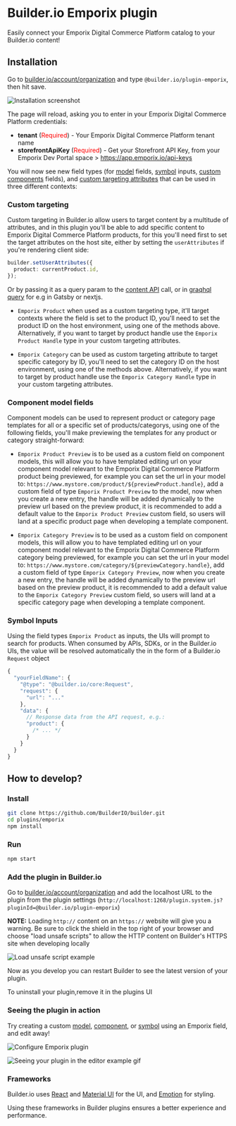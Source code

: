 # Builder.io Emporix plugin

Easily connect your Emporix Digital Commerce Platform catalog to your Builder.io content!

## Installation

Go to [builder.io/account/organization](https://builder.io/account/organization) and type `@builder.io/plugin-emporix`, then hit save.

![Installation screenshot](https://cdn.builder.io/api/v1/image/assets%2F6d39f4449e2b4e6792a793bb8c1d9615%2F18a7201313914cccae7f0311a1a614ae)

The page will reload, asking you to enter in your Emporix Digital Commerce Platform credentials: 

* **tenant** (<span style="color:red">Required</span>) - Your Emporix Digital Commerce Platform tenant name
* **storefrontApiKey** (<span style="color:red">Required</span>) - Get your Storefront API Key, from your Emporix Dev Portal space > https://app.emporix.io/api-keys

You will now see new field types (for [model](https://builder.io/c/docs/guides/getting-started-with-models) fields, [symbol](https://builder.io/c/docs/guides/symbols) inputs, [custom components](https://builder.io/c/docs/custom-react-components) fields), and [custom targeting attributes](https://www.builder.io/c/docs/guides/targeting-and-scheduling#custom-targeting) that can be used in three different contexts:

### Custom targeting

Custom targeting in Builder.io allow users to target content by a multitude of attributes, and in this plugin you'll be able to add specific content to Emporix Digital Commerce Platform products, for this you'll need first to set the target attributes on the host site, either by setting the `userAttributes` if you're rendering client side:

```ts
builder.setUserAttributes({
  product: currentProduct.id,
});
```

Or by passing it as a query param to the [content API](https://www.builder.io/c/docs/query-api#:~:text=userAttributes) call, or in [graqhql query](https://www.builder.io/c/docs/graphql-api#:~:text=with%20targeting) for e.g in Gatsby or nextjs.

- `Emporix Product` when used as a custom targeting type, it'll target contexts where the field is set to the product ID, you'll need to set the product ID on the host environment, using one of the methods above. Alternatively, if you want to target by product handle use the `Emporix Product Handle` type in your custom targeting attributes.

- `Emporix Category` can be used as custom targeting attribute to target specific category by ID, you'll need to set the category ID on the host environment, using one of the methods above. Alternatively, if you want to target by product handle use the `Emporix Category Handle` type in your custom targeting attributes.

### Component model fields

Component models can be used to represent product or category page templates for all or a specific set of products/categorys, using one of the following fields, you'll make previewing the templates for any product or category straight-forward:

- `Emporix Product Preview` is to be used as a custom field on component models, this will allow you to have templated editing url on your component model relevant to the Emporix Digital Commerce Platform product being previewed, for example you can set the url in your model to:
  `https://www.mystore.com/product/${previewProduct.handle}`, add a custom field of type `Emporix Product Preview` to the model, now when you create a new entry, the handle will be added dynamically to the preview url based on the preview product, it is recommended to add a default value to the `Emporix Product Preview` custom field, so users will land at a specific product page when developing a template component.

- `Emporix Category Preview` is to be used as a custom field on component models, this will allow you to have templated editing url on your component model relevant to the Emporix Digital Commerce Platform category being previewed, for example you can set the url in your model to:
  `https://www.mystore.com/category/${previewCategory.handle}`, add a custom field of type `Emporix Category Preview`, now when you create a new entry, the handle will be added dynamically to the preview url based on the preview product, it is recommended to add a default value to the `Emporix Category Preview` custom field, so users will land at a specific category page when developing a template component.

### Symbol Inputs

Using the field types `Emporix Product` as inputs, the UIs will prompt to search for products. When consumed by APIs, SDKs, or in the Builder.io UIs, the value will be resolved automatically the in the form of a Builder.io `Request` object

```js
{
  "yourFieldName": {
    "@type": "@builder.io/core:Request",
    "request": {
      "url": "..."
    },
    "data": {
      // Response data from the API request, e.g.:
      "product": {
        /* ... */
      }
    }
  }
}
```

## How to develop?

### Install

```bash
git clone https://github.com/BuilderIO/builder.git
cd plugins/emporix
npm install
```

### Run

```bash
npm start
```

### Add the plugin in Builder.io

Go to [builder.io/account/organization](https://builder.io/account/organization) and add the localhost URL to the plugin from the plugin settings (`http://localhost:1268/plugin.system.js?pluginId=@builder.io/plugin-emporix`)

**NOTE:** Loading `http://` content on an `https://` website will give you a warning. Be sure to click the shield in the top right of your browser and choose "load unsafe scripts" to allow the HTTP content on Builder's HTTPS site when developing locally

<img alt="Load unsafe script example" src="https://i.stack.imgur.com/uSaLL.png">

Now as you develop you can restart Builder to see the latest version of your plugin.

To uninstall your plugin,remove it in the plugins UI

### Seeing the plugin in action

Try creating a custom [model](https://builder.io/c/docs/guides/getting-started-with-models), [component](https://builder.io/c/docs/custom-react-components), or [symbol](https://builder.io/c/docs/guides/symbols) using an Emporix field, and edit away!

![Configure Emporix plugin](https://res.cloudinary.com/saas-ag/image/upload/v1699597606/emporix/builderio/builder-connection.gif)

![Seeing your plugin in the editor example gif](https://res.cloudinary.com/saas-ag/image/upload/v1699597608/emporix/builderio/builder-emporix-fields.gif)

### Frameworks

Builder.io uses [React](https://github.com/facebook/react) and [Material UI](https://github.com/mui-org/material-ui) for the UI, and [Emotion](https://github.com/emotion-js/emotion) for styling.

Using these frameworks in Builder plugins ensures a better experience and performance.